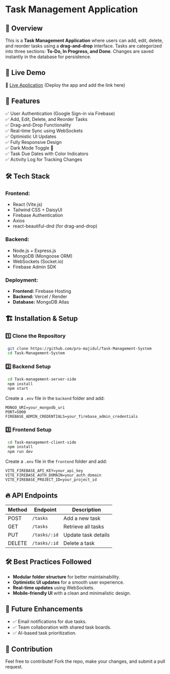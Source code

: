 # Task Management Application

## 🚀 Overview
This is a **Task Management Application** where users can add, edit, delete, and reorder tasks using a **drag-and-drop** interface. Tasks are categorized into three sections: **To-Do, In Progress, and Done**. Changes are saved instantly in the database for persistence.

## 🌟 Live Demo
🔗 [Live Application](#) (Deploy the app and add the link here)
<!-- 🔗 [Backend API](#) (Deploy the backend and add the link here) -->

## 📌 Features
✅ User Authentication (Google Sign-in via Firebase)  
✅ Add, Edit, Delete, and Reorder Tasks  
✅ Drag-and-Drop Functionality  
✅ Real-time Sync using WebSockets  
✅ Optimistic UI Updates  
✅ Fully Responsive Design  
✅ Dark Mode Toggle 🌙  
✅ Task Due Dates with Color Indicators  
✅ Activity Log for Tracking Changes  

## 🛠️ Tech Stack
### **Frontend:**
- React (Vite.js)
- Tailwind CSS + DaisyUI
- Firebase Authentication
- Axios
- react-beautiful-dnd (for drag-and-drop)

### **Backend:**
- Node.js + Express.js
- MongoDB (Mongoose ORM)
- WebSockets (Socket.io)
- Firebase Admin SDK

### **Deployment:**
- **Frontend:** Firebase Hosting
- **Backend:** Vercel / Render
- **Database:** MongoDB Atlas

## 🏗️ Installation & Setup
### 1️⃣ Clone the Repository
```sh
 git clone https://github.com/pro-majidul/Task-Management-System
 cd Task-Management-System
```

### 2️⃣ Backend Setup
```sh
 cd Task-management-server-side
 npm install
 npm start
```
Create a `.env` file in the `backend` folder and add:
```
MONGO_URI=your_mongodb_uri
PORT=5000
FIREBASE_ADMIN_CREDENTIALS=your_firebase_admin_credentials
```

### 3️⃣ Frontend Setup
```sh
 cd Task-management-client-side
 npm install
 npm run dev
```
Create a `.env` file in the `frontend` folder and add:
```
VITE_FIREBASE_API_KEY=your_api_key
VITE_FIREBASE_AUTH_DOMAIN=your_auth_domain
VITE_FIREBASE_PROJECT_ID=your_project_id
```

## 🔥 API Endpoints
| Method | Endpoint        | Description                  |
|--------|----------------|------------------------------|
| POST   | `/tasks`       | Add a new task               |
| GET    | `/tasks`       | Retrieve all tasks           |
| PUT    | `/tasks/:id`   | Update task details          |
| DELETE | `/tasks/:id`   | Delete a task                |

## 🛠️ Best Practices Followed
- **Modular folder structure** for better maintainability.
- **Optimistic UI updates** for a smooth user experience.
- **Real-time updates** using WebSockets.
- **Mobile-friendly UI** with a clean and minimalistic design.

## 🎯 Future Enhancements
- ✅ Email notifications for due tasks.
- ✅ Team collaboration with shared task boards.
- ✅ AI-based task prioritization.

## 🙌 Contribution
Feel free to contribute! Fork the repo, make your changes, and submit a pull request.

